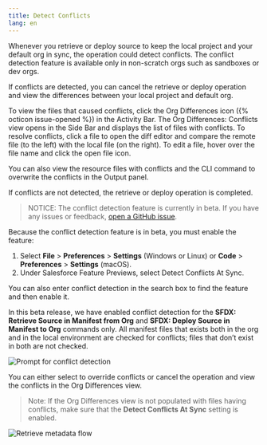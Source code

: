 ```yaml
---
title: Detect Conflicts
lang: en
---
```


Whenever you retrieve or deploy source to keep the local project and your default org in sync, the operation could detect conflicts. The conflict detection feature is available only in non-scratch orgs such as sandboxes or dev orgs.

If conflicts are detected, you can cancel the retrieve or deploy operation and view the differences between your local project and default org.

To view the files that caused conflicts, click the Org Differences icon ({% octicon issue-opened %}) in the Activity Bar. The Org Differences: Conflicts view opens in the Side Bar and displays the list of files with conflicts. To resolve conflicts, click a file to open the diff editor and compare the remote file (to the left) with the local file (on the right). To edit a file, hover over the file name and click the open file icon.

You can also view the resource files with conflicts and the CLI command to overwrite the conflicts in the Output panel.

If conflicts are not detected, the retrieve or deploy operation is completed.

> NOTICE: The conflict detection feature is currently in beta. If you have any issues or feedback, [open a GitHub issue](./en/bugs-and-feedback).

Because the conflict detection feature is in beta, you must enable the feature:

1. Select **File** > **Preferences** > **Settings** (Windows or Linux) or **Code** > **Preferences** > **Settings** (macOS).
1. Under Salesforce Feature Previews, select Detect Conflicts At Sync.

You can also enter conflict detection in the search box to find the feature and then enable it.

In this beta release, we have enabled conflict detection for the **SFDX: Retrieve Source in Manifest from Org** and **SFDX: Deploy Source in Manifest to Org** commands only. All manifest files that exists both in the org and in the local environment are checked for conflicts; files that don’t exist in both are not checked.

![Prompt for conflict detection](./images/DetectConflict_prompt.png)

You can either select to override conflicts or cancel the operation and view the conflicts in the Org Differences view.

> Note: If the Org Differences view is not populated with files having conflicts, make sure that the **Detect Conflicts At Sync** setting is enabled.

![Retrieve metadata flow](./images/RetrieveMetadataFlow.gif)
